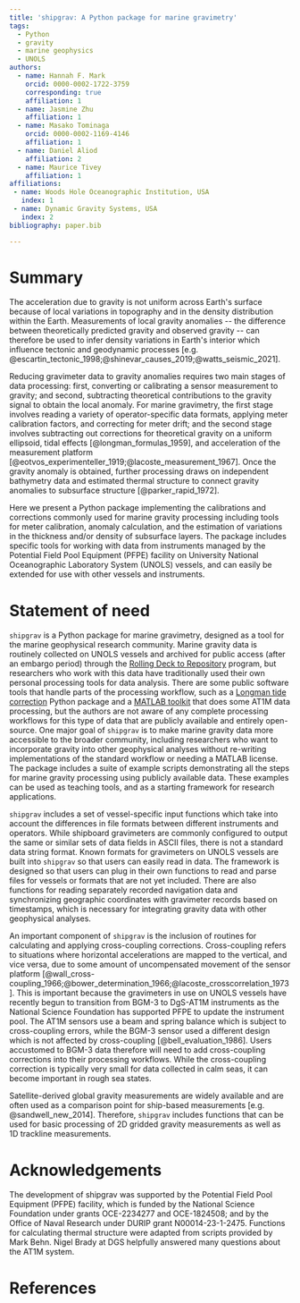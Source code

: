 ```yaml
---
title: 'shipgrav: A Python package for marine gravimetry'
tags:
  - Python
  - gravity
  - marine geophysics
  - UNOLS
authors:
  - name: Hannah F. Mark
    orcid: 0000-0002-1722-3759
    corresponding: true
    affiliation: 1
  - name: Jasmine Zhu
    affiliation: 1
  - name: Masako Tominaga
    orcid: 0000-0002-1169-4146
    affiliation: 1
  - name: Daniel Aliod
    affiliation: 2
  - name: Maurice Tivey
    affiliation: 1
affiliations:
 - name: Woods Hole Oceanographic Institution, USA
   index: 1
 - name: Dynamic Gravity Systems, USA
   index: 2
bibliography: paper.bib

---
```


# Summary

The acceleration due to gravity is not uniform across Earth's surface because of local variations in topography and in the density distribution within the Earth. Measurements of local gravity anomalies -- the difference between theoretically predicted gravity and observed gravity -- can therefore be used to infer density variations in Earth's interior which influence tectonic and geodynamic processes [e.g. @escartin_tectonic_1998;@shinevar_causes_2019;@watts_seismic_2021].

Reducing gravimeter data to gravity anomalies requires two main stages of data processing: first, converting or calibrating a sensor measurement to gravity; and second, subtracting theoretical contributions to the gravity signal to obtain the local anomaly. For marine gravimetry, the first stage involves reading a variety of operator-specific data formats, applying meter calibration factors, and correcting for meter drift; and the second stage involves subtracting out corrections for theoretical gravity on a uniform ellipsoid, tidal effects [@longman_formulas_1959], and acceleration of the measurement platform [@eotvos_experimenteller_1919;@lacoste_measurement_1967]. Once the gravity anomaly is obtained, further processing draws on independent bathymetry data and estimated thermal structure to connect gravity anomalies to subsurface structure [@parker_rapid_1972].

Here we present a Python package implementing the calibrations and corrections commonly used for marine gravity processing including tools for meter calibration, anomaly calculation, and the estimation of variations in the thickness and/or density of subsurface layers. The package includes specific tools for working with data from instruments managed by the Potential Field Pool Equipment (PFPE) facility on University National Oceanographic Laboratory System (UNOLS) vessels, and can easily be extended for use with other vessels and instruments.

# Statement of need

`shipgrav` is a Python package for marine gravimetry, designed as a tool for the marine geophysical research community. Marine gravity data is routinely collected on UNOLS vessels and archived for public access (after an embargo period) through the [Rolling Deck to Repository](https://www.rvdata.us) program, but researchers who work with this data have traditionally used their own personal processing tools for data analysis. There are some public software tools that handle parts of the processing workflow, such as a [Longman tide correction](https://github.com/jrleeman/LongmanTide) Python package and a [MATLAB toolkit](https://github.com/MAG-tominaga/DgSGravCode) that does some AT1M data processing, but the authors are not aware of any complete processing workflows for this type of data that are publicly available and entirely open-source. One major goal of `shipgrav` is to make marine gravity data more accessible to the broader community, including researchers who want to incorporate gravity into other geophysical analyses without re-writing implementations of the standard workflow or needing a MATLAB license. The package includes a suite of example scripts demonstrating all the steps for marine gravity processing using publicly available data. These examples can be used as teaching tools, and as a starting framework for research applications.

`shipgrav` includes a set of vessel-specific input functions which take into account the differences in file formats between different instruments and operators. While shipboard gravimeters are commonly configured to output the same or similar sets of data fields in ASCII files, there is not a standard data string format. Known formats for gravimeters on UNOLS vessels are built into `shipgrav` so that users can easily read in data. The framework is designed so that users can plug in their own functions to read and parse files for vessels or formats that are not yet included. There are also functions for reading separately recorded navigation data and synchronizing geographic coordinates with gravimeter records based on timestamps, which is necessary for integrating gravity data with other geophysical analyses.

An important component of `shipgrav` is the inclusion of routines for calculating and applying cross-coupling corrections. Cross-coupling refers to situations where horizontal accelerations are mapped to the vertical, and vice versa, due to some amount of uncompensated movement of the sensor platform [@wall_cross-coupling_1966;@bower_determination_1966;@lacoste_crosscorrelation_1973]. This is important because the gravimeters in use on UNOLS vessels have recently begun to transition from BGM-3 to DgS-AT1M instruments as the National Science Foundation has supported PFPE to update the instrument pool. The AT1M sensors use a beam and spring balance which is subject to cross-coupling errors, while the BGM-3 sensor used a different design which is not affected by cross-coupling [@bell_evaluation_1986]. Users accustomed to BGM-3 data therefore will need to add cross-coupling corrections into their processing workflows. While the cross-coupling correction is typically very small for data collected in calm seas, it can become important in rough sea states.

Satellite-derived global gravity measurements are widely available and are often used as a comparison point for ship-based measurements [e.g. @sandwell_new_2014]. Therefore, `shipgrav` includes functions that can be used for basic processing of 2D gridded gravity measurements as well as 1D trackline measurements.

<!-- # Figures

Figures can be included like this:
![Caption for example figure.\label{fig:example}](figure.png)
and referenced from text using \autoref{fig:example}.

Figure sizes can be customized by adding an optional second parameter:
![Caption for example figure.](figure.png){ width=20% } -->

# Acknowledgements

The development of shipgrav was supported by the Potential Field Pool Equipment (PFPE) facility, which is funded by the National Science Foundation under grants OCE-2234277 and OCE-1824508; and by the Office of Naval Research under DURIP grant N00014-23-1-2475. Functions for calculating thermal structure were adapted from scripts provided by Mark Behn. Nigel Brady at DGS helpfully answered many questions about the AT1M system.

# References

